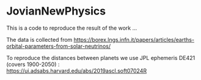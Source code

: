 # JovianNewPhysics

This is a code to reproduce the result of the work ...


The data is collected from
https://borex.lngs.infn.it/papers/articles/earths-orbital-parameters-from-solar-neutrinos/


To reproduce the distances between planets we use JPL ephemeris DE421 (covers 1900-2050) : https://ui.adsabs.harvard.edu/abs/2019ascl.soft07024R
